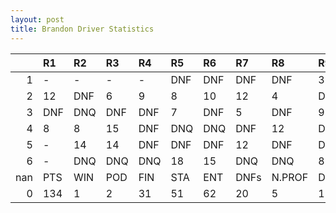 ```yaml
---
layout: post 
title: Brandon Driver Statistics
--- 
```


|     | R1   | R2   | R3   | R4   | R5   | R6   | R7   | R8     | R9   | R10   | R11   | R12   | Points   | Pos   |
|----:|:-----|:-----|:-----|:-----|:-----|:-----|:-----|:-------|:-----|:------|:------|:------|:---------|:------|
|   1 | -    | -    | -    | -    | DNF  | DNF  | DNF  | DNF    | 3    | 20    | 7     | 1     | 14.0     | 19.0  |
|   2 | 12   | DNF  | 6    | 9    | 8    | 10   | 12   | 4      | DNF  | 15    | 6     | 11    | nan      | nan   |
|   3 | DNF  | DNQ  | DNF  | DNF  | 7    | DNF  | 5    | DNF    | 9    | DNF   | 5     | 5     | nan      | nan   |
|   4 | 8    | 8    | 15   | DNF  | DNQ  | DNQ  | DNF  | 12     | DNQ  | DNQ   | DNQ   | 15    | nan      | nan   |
|   5 | -    | 14   | 14   | DNF  | DNF  | DNF  | 12   | DNF    | DNF  | DNF   | 15    | -     | nan      | nan   |
|   6 | -    | DNQ  | DNQ  | DNQ  | 18   | 15   | DNQ  | DNQ    | 8    | nan   | nan   | nan   | nan      | nan   |
| nan | PTS  | WIN  | POD  | FIN  | STA  | ENT  | DNFs | N.PROF | DNQ  | %FIN  | PPR   | BST   | CHA      | RNK   |
|   0 | 134  | 1    | 2    | 31   | 51   | 62   | 20   | 5      | 11   | 60.78 | 2.16  | 1     | 0.0      | 14.0  |